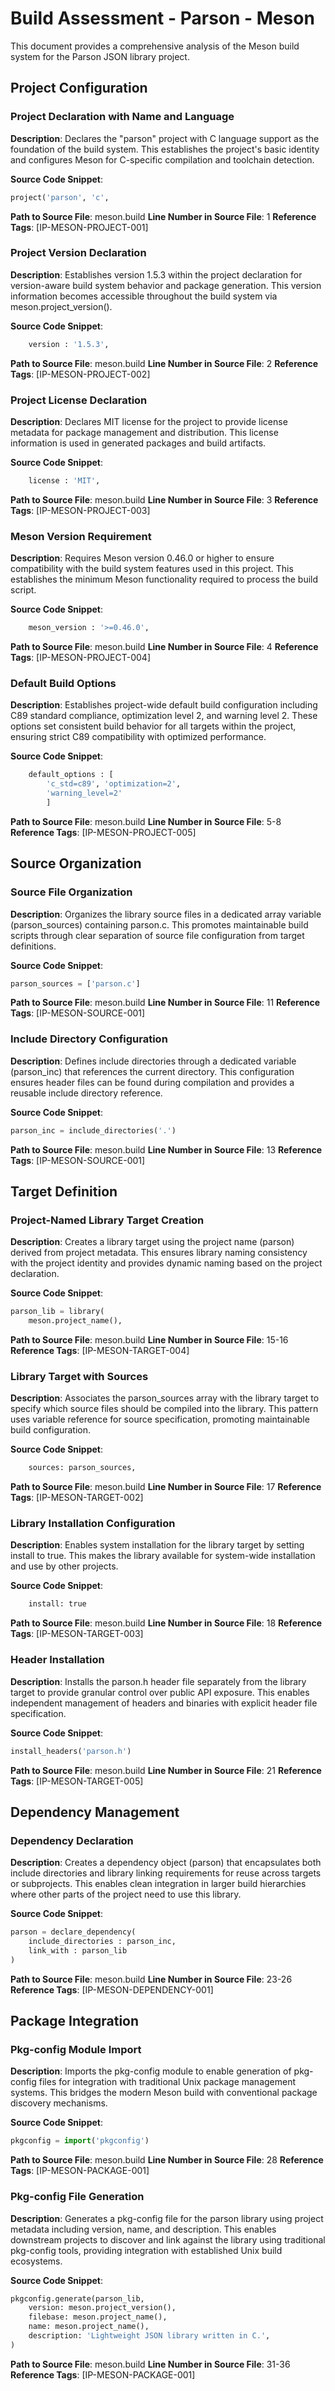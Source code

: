 # Build Assessment - Parson - Meson

This document provides a comprehensive analysis of the Meson build system for the Parson JSON library project.

## Project Configuration

### Project Declaration with Name and Language
**Description**: Declares the "parson" project with C language support as the foundation of the build system. This establishes the project's basic identity and configures Meson for C-specific compilation and toolchain detection.

**Source Code Snippet**:
```python
project('parson', 'c',
```

**Path to Source File**: meson.build
**Line Number in Source File**: 1
**Reference Tags**: [IP-MESON-PROJECT-001]

### Project Version Declaration
**Description**: Establishes version 1.5.3 within the project declaration for version-aware build system behavior and package generation. This version information becomes accessible throughout the build system via meson.project_version().

**Source Code Snippet**:
```python
    version : '1.5.3',
```

**Path to Source File**: meson.build
**Line Number in Source File**: 2
**Reference Tags**: [IP-MESON-PROJECT-002]

### Project License Declaration
**Description**: Declares MIT license for the project to provide license metadata for package management and distribution. This license information is used in generated packages and build artifacts.

**Source Code Snippet**:
```python
    license : 'MIT',
```

**Path to Source File**: meson.build
**Line Number in Source File**: 3
**Reference Tags**: [IP-MESON-PROJECT-003]

### Meson Version Requirement
**Description**: Requires Meson version 0.46.0 or higher to ensure compatibility with the build system features used in this project. This establishes the minimum Meson functionality required to process the build script.

**Source Code Snippet**:
```python
    meson_version : '>=0.46.0',
```

**Path to Source File**: meson.build
**Line Number in Source File**: 4
**Reference Tags**: [IP-MESON-PROJECT-004]

### Default Build Options
**Description**: Establishes project-wide default build configuration including C89 standard compliance, optimization level 2, and warning level 2. These options set consistent build behavior for all targets within the project, ensuring strict C89 compatibility with optimized performance.

**Source Code Snippet**:
```python
    default_options : [
        'c_std=c89', 'optimization=2',
        'warning_level=2'
        ]
```

**Path to Source File**: meson.build
**Line Number in Source File**: 5-8
**Reference Tags**: [IP-MESON-PROJECT-005]

## Source Organization

### Source File Organization
**Description**: Organizes the library source files in a dedicated array variable (parson_sources) containing parson.c. This promotes maintainable build scripts through clear separation of source file configuration from target definitions.

**Source Code Snippet**:
```python
parson_sources = ['parson.c']
```

**Path to Source File**: meson.build
**Line Number in Source File**: 11
**Reference Tags**: [IP-MESON-SOURCE-001]

### Include Directory Configuration
**Description**: Defines include directories through a dedicated variable (parson_inc) that references the current directory. This configuration ensures header files can be found during compilation and provides a reusable include directory reference.

**Source Code Snippet**:
```python
parson_inc = include_directories('.')
```

**Path to Source File**: meson.build
**Line Number in Source File**: 13
**Reference Tags**: [IP-MESON-SOURCE-001]

## Target Definition

### Project-Named Library Target Creation
**Description**: Creates a library target using the project name (parson) derived from project metadata. This ensures library naming consistency with the project identity and provides dynamic naming based on the project declaration.

**Source Code Snippet**:
```python
parson_lib = library(
    meson.project_name(),
```

**Path to Source File**: meson.build
**Line Number in Source File**: 15-16
**Reference Tags**: [IP-MESON-TARGET-004]

### Library Target with Sources
**Description**: Associates the parson_sources array with the library target to specify which source files should be compiled into the library. This pattern uses variable reference for source specification, promoting maintainable build configuration.

**Source Code Snippet**:
```python
    sources: parson_sources,
```

**Path to Source File**: meson.build
**Line Number in Source File**: 17
**Reference Tags**: [IP-MESON-TARGET-002]

### Library Installation Configuration
**Description**: Enables system installation for the library target by setting install to true. This makes the library available for system-wide installation and use by other projects.

**Source Code Snippet**:
```python
    install: true
```

**Path to Source File**: meson.build
**Line Number in Source File**: 18
**Reference Tags**: [IP-MESON-TARGET-003]

### Header Installation
**Description**: Installs the parson.h header file separately from the library target to provide granular control over public API exposure. This enables independent management of headers and binaries with explicit header file specification.

**Source Code Snippet**:
```python
install_headers('parson.h')
```

**Path to Source File**: meson.build
**Line Number in Source File**: 21
**Reference Tags**: [IP-MESON-TARGET-005]

## Dependency Management

### Dependency Declaration
**Description**: Creates a dependency object (parson) that encapsulates both include directories and library linking requirements for reuse across targets or subprojects. This enables clean integration in larger build hierarchies where other parts of the project need to use this library.

**Source Code Snippet**:
```python
parson = declare_dependency(
    include_directories : parson_inc,
    link_with : parson_lib
)
```

**Path to Source File**: meson.build
**Line Number in Source File**: 23-26
**Reference Tags**: [IP-MESON-DEPENDENCY-001]

## Package Integration

### Pkg-config Module Import
**Description**: Imports the pkg-config module to enable generation of pkg-config files for integration with traditional Unix package management systems. This bridges the modern Meson build with conventional package discovery mechanisms.

**Source Code Snippet**:
```python
pkgconfig = import('pkgconfig')
```

**Path to Source File**: meson.build
**Line Number in Source File**: 28
**Reference Tags**: [IP-MESON-PACKAGE-001]

### Pkg-config File Generation
**Description**: Generates a pkg-config file for the parson library using project metadata including version, name, and description. This enables downstream projects to discover and link against the library using traditional pkg-config tools, providing integration with established Unix build ecosystems.

**Source Code Snippet**:
```python
pkgconfig.generate(parson_lib,
    version: meson.project_version(),
    filebase: meson.project_name(),
    name: meson.project_name(),
    description: 'Lightweight JSON library written in C.',
)
```

**Path to Source File**: meson.build
**Line Number in Source File**: 31-36
**Reference Tags**: [IP-MESON-PACKAGE-001]
